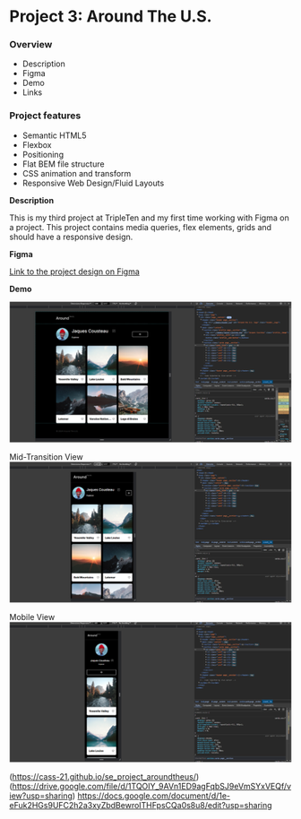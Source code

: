 # Project 3: Around The U.S.

### Overview
* Description
* Figma
* Demo
* Links

### Project features
- Semantic HTML5
- Flexbox
- Positioning
- Flat BEM file structure
- CSS animation and transform
- Responsive Web Design/Fluid Layouts

**Description**

This is my third project at TripleTen and my first time working with Figma on a project. This project contains media queries, flex elements, grids and should have a responsive design.

**Figma**

[Link to the project design on Figma](https://www.figma.com/design/Es8zZP3ARGH9JGcw60i3OD/Sprint-3_-Around-the-US?node-id=0-1&t=KbTGmJXZs3idUKdP-0)

**Demo**

![Full Page View](./images/demo/Full%20screen.png)

Mid-Transition View
![Mid Page View](./images/demo/Mid%20Transition.png)

Mobile View
![Mobile View](./images/demo/Mobile%20View.png)

(https://cass-21.github.io/se_project_aroundtheus/)
(https://drive.google.com/file/d/1TQOIY_9AVn1ED9agFqbSJ9eVmSYxVEQf/view?usp=sharing)
https://docs.google.com/document/d/1e-eFuk2HGs9UFC2h2a3xyZbdBewroITHFpsCQa0s8u8/edit?usp=sharing